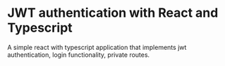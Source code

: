 # JWT authentication with React and Typescript

A simple react with typescript application that implements jwt authentication, login functionality, private routes.

